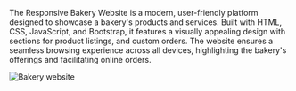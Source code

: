 The Responsive Bakery Website is a modern, user-friendly platform designed to showcase a bakery's products and services. Built with HTML, CSS, JavaScript, and Bootstrap, it features a visually appealing design with sections for product listings, and custom orders. The website ensures a seamless browsing experience across all devices, highlighting the bakery's offerings and facilitating online orders.

![Bakery website](https://github.com/user-attachments/assets/16f71b32-b46d-4499-a950-cc595e008912)
